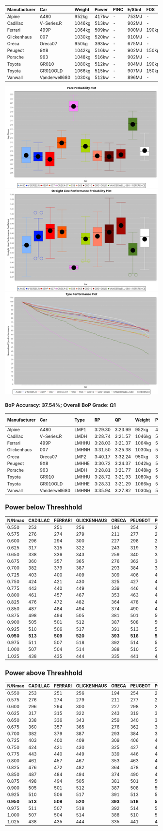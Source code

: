 |Manufacturer|Car|Weight|Power|PINC|E/Stint|FDS|
|:-|:-|:-|:-|:-|:-|:-|
|Alpine|A480|952kg|417kw|-|753MJ|-|
|Cadillac|V-Series.R|1046kg|513kw|-|902MJ|-|
|Ferrari|499P|1064kg|509kw|-|900MJ|190kph|
|Glickenhaus|007|1030kg|520kw|-|910MJ|-|
|Oreca|Oreca07|950kg|393kw|-|675MJ|-|
|Peugeot|9X8|1042kg|516kw|-|902MJ|150kph|
|Porsche|963|1048kg|516kw|-|902MJ|-|
|Toyota|GR010|1080kg|512kw|-|904MJ|190kph|
|Toyota|GR010OLD|1066kg|515kw|-|907MJ|150kph|
|Vanwall|Vanderwell680|1030kg|512kw|-|896MJ|-|

![PACECHART](./IMG/OFFICIAL.png)
![STRAIGHTLINEPERFORMANCECHART](./IMG/OFFICIAL_sp.png)
![TYREPERFORMANCECHART](./IMG/OFFICIAL_tw.png)

### BoP Accuracy: 37.54%; Overall BoP Grade: Ω1
|Manufacturer|Car|Type|RP|QP|Weight|Power¹|Threshhold|PINC|Power²|E/Stint|AVG Vmax|FDS|RDLC|L/Stint|BOP-Grade|ModelAccuracy|ModelPoints|Match%|
|:-|:-|:-|:-|:-|:-|:-|:-|:-|:-|:-|:-|:-|:-|:-|:-|:-|:-|:-|
|Alpine|A480|LMP1|3:29.30|3:23.99|952kg|417kw|0.0kph|-|417kw|753MJ|324.94kph|-|0.97|11|-C1|59.62%|840|78.92%|
|Cadillac|V-Series.R|LMDH|3:28.74|3:21.57|1046kg|513kw|0.0kph|-|513kw|902MJ|330.69kph|-|1.01|12|-E2|88.58%|2033|51.25%|
|Ferrari|499P|LMHHU|3:28.03|3:21.37|1064kg|509kw|0.0kph|-|509kw|900MJ|332.30kph|190kph|1.03|12|-Ω1|84.67%|2303|34.20%|
|Glickenhaus|007|LMHNH|3:31.50|3:25.38|1030kg|520kw|0.0kph|-|520kw|910MJ|334.16kph|-|0.96|12|~A1|96.64%|1639|96.90%|
|Oreca|Oreca07|LMP2|3:40.17|3:32.24|950kg|393kw|0.0kph|-|393kw|675MJ|315.74kph|-|0.95|11|+Ω2|100.00%|2206|-122.38%|
|Peugeot|9X8|LMHHE|3:30.72|3:24.37|1042kg|516kw|0.0kph|-|516kw|902MJ|329.95kph|150kph|1.02|12|~A1|87.16%|2572|100.00%|
|Porsche|963|LMDH|3:28.81|3:21.77|1048kg|516kw|0.0kph|-|516kw|902MJ|331.53kph|-|1.01|12|-E2|93.05%|5740|51.63%|
|Toyota|GR010|LMHHU|3:28.72|3:21.93|1080kg|512kw|0.0kph|-|512kw|904MJ|331.40kph|190kph|1.01|12|-E2|90.17%|3255|50.26%|
|Toyota|GR010OLD|LMHHE|3:28.31|3:21.29|1066kg|515kw|0.0kph|-|515kw|907MJ|334.57kph|150kph|1.02|12|-Ω1|85.24%|1322|41.45%|
|Vanwall|Vanderwell680|LMHNH|3:35.94|3:27.82|1030kg|512kw|0.0kph|-|512kw|896MJ|326.04kph|-|1.01|12|+Ω2|91.33%|611|-6.88%|

## Power below Threshhold
|N/Nmax|CADILLAC|FERRARI|GLICKENHAUS|ORECA|PEUGEOT|PORSCHE|TOYOTA|TOYOTA|VANWALL|​|RPM|A480|
|:-|:-|:-|:-|:-|:-|:-|:-|:-|:-|:-|:-|:-|
|0.550|253|251|256|194|254|254|252|254|252|​|--|-|
|0.575|276|274|279|211|277|277|275|277|275|​|--|-|
|0.600|296|294|300|227|298|298|296|297|296|​|--|-|
|0.625|317|315|322|243|319|319|317|319|317|​|--|-|
|0.650|338|336|343|259|340|340|338|340|338|​|--|-|
|0.675|360|357|365|276|362|362|359|362|359|​|--|-|
|0.700|382|379|387|293|384|384|381|383|381|​|--|-|
|0.725|403|400|409|309|406|406|403|405|403|​|--|-|
|0.750|424|421|430|325|427|427|423|426|423|​|--|-|
|0.775|443|440|449|339|446|446|442|445|442|​|5000|245|
|0.800|461|457|467|353|463|463|460|463|460|​|5500|289|
|0.825|476|472|482|364|478|478|475|478|475|​|6000|323|
|0.850|487|484|494|374|490|490|486|489|486|​|6500|365|
|0.875|498|494|505|381|501|501|497|500|497|​|7000|408|
|0.900|505|501|512|387|508|508|504|507|504|​|7500|418|
|0.925|510|506|517|391|513|513|509|512|509|​|8000|414|
|**0.950**|**513**|**509**|**520**|**393**|**516**|**516**|**512**|**515**|**512**|**​**|**8500**|**417**|
|0.975|511|507|518|392|514|514|510|513|510|​|9000|209|
|1.000|507|504|514|388|510|510|506|509|506|​|--|-|
|1.025|438|435|444|335|441|441|437|440|437|​|--|-|

## Power above Threshhold
|N/Nmax|CADILLAC|FERRARI|GLICKENHAUS|ORECA|PEUGEOT|PORSCHE|TOYOTA|TOYOTA|VANWALL|​|RPM|A480|
|:-|:-|:-|:-|:-|:-|:-|:-|:-|:-|:-|:-|:-|
|0.550|253|251|256|194|254|254|252|254|252|​|--|-|
|0.575|276|274|279|211|277|277|275|277|275|​|--|-|
|0.600|296|294|300|227|298|298|296|297|296|​|--|-|
|0.625|317|315|322|243|319|319|317|319|317|​|--|-|
|0.650|338|336|343|259|340|340|338|340|338|​|--|-|
|0.675|360|357|365|276|362|362|359|362|359|​|--|-|
|0.700|382|379|387|293|384|384|381|383|381|​|--|-|
|0.725|403|400|409|309|406|406|403|405|403|​|--|-|
|0.750|424|421|430|325|427|427|423|426|423|​|--|-|
|0.775|443|440|449|339|446|446|442|445|442|​|5000|245|
|0.800|461|457|467|353|463|463|460|463|460|​|5500|289|
|0.825|476|472|482|364|478|478|475|478|475|​|6000|323|
|0.850|487|484|494|374|490|490|486|489|486|​|6500|365|
|0.875|498|494|505|381|501|501|497|500|497|​|7000|408|
|0.900|505|501|512|387|508|508|504|507|504|​|7500|418|
|0.925|510|506|517|391|513|513|509|512|509|​|8000|414|
|**0.950**|**513**|**509**|**520**|**393**|**516**|**516**|**512**|**515**|**512**|**​**|**8500**|**417**|
|0.975|511|507|518|392|514|514|510|513|510|​|9000|209|
|1.000|507|504|514|388|510|510|506|509|506|​|--|-|
|1.025|438|435|444|335|441|441|437|440|437|​|--|-|
